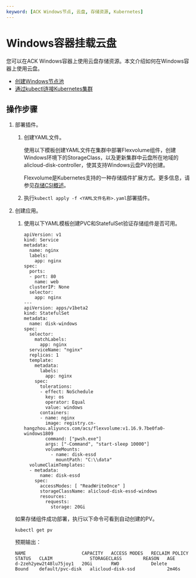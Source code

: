 ```yaml
---
keyword: [ACK Windows节点, 云盘, 存储资源, Kubernetes]
---
```


# Windows容器挂载云盘

您可以在ACK Windows容器上使用云盘存储资源。本文介绍如何在Windows容器上使用云盘。

-   [创建Windows节点池](/intl.zh-CN/Kubernetes集群用户指南/Windows容器/创建Windows节点池.md)
-   [通过kubectl连接Kubernetes集群](/intl.zh-CN/Kubernetes集群用户指南/集群/连接集群/通过kubectl连接Kubernetes集群.md)

## 操作步骤

1.  部署插件。

    1.  创建YAML文件。

        使用以下模板创建YAML文件在集群中部署Flexvolume组件，创建Windows环境下的StorageClass，以及更新集群中云盘所在地域的alicloud-disk-controller，使其支持Windows云盘PV的创建。

        Flexvolume是Kubernetes支持的一种存储插件扩展方式。更多信息，请参见[存储CSI概述](/intl.zh-CN/Kubernetes集群用户指南/存储-CSI/存储CSI概述.md)。



    2.  执行`kubectl apply -f <YAML文件名称>.yaml`部署插件。

2.  创建应用。

    1.  使用以下YAML模板创建PVC和StatefulSet验证存储组件是否可用。

        ```
        apiVersion: v1
        kind: Service
        metadata:
          name: nginx
          labels:
            app: nginx
        spec:
          ports:
          - port: 80
            name: web
          clusterIP: None
          selector:
            app: nginx
        ---
        apiVersion: apps/v1beta2
        kind: StatefulSet
        metadata:
          name: disk-windows
        spec:
          selector:
            matchLabels:
              app: nginx
          serviceName: "nginx"
          replicas: 1
          template:
            metadata:
              labels:
                app: nginx
            spec:
              tolerations:
              - effect: NoSchedule
                key: os
                operator: Equal
                value: windows
              containers:
              - name: nginx
                image: registry.cn-hangzhou.aliyuncs.com/acs/flexvolume:v1.16.9.7be0fa0-windows1809
                command: ["pwsh.exe"]
                args: ["-Command", "start-sleep 10000"]
                volumeMounts:
                  - name: disk-essd
                    mountPath: "C:\\data"
          volumeClaimTemplates:
          - metadata:
              name: disk-essd
            spec:
              accessModes: [ "ReadWriteOnce" ]
              storageClassName: alicloud-disk-essd-windows
              resources:
                requests:
                  storage: 20Gi
        ```

    如果存储组件成功部署，执行以下命令可看到自动创建的PV。

    ```
    kubectl get pv
    ```

    预期输出：

    ```
    NAME                     CAPACITY   ACCESS MODES   RECLAIM POLICY   STATUS   CLAIM              STORAGECLASS        REASON   AGE
    d-2zeh2yew2t48lu75joy1   20Gi       RWO            Delete           Bound    default/pvc-disk   alicloud-disk-ssd            2m46s
    ```


